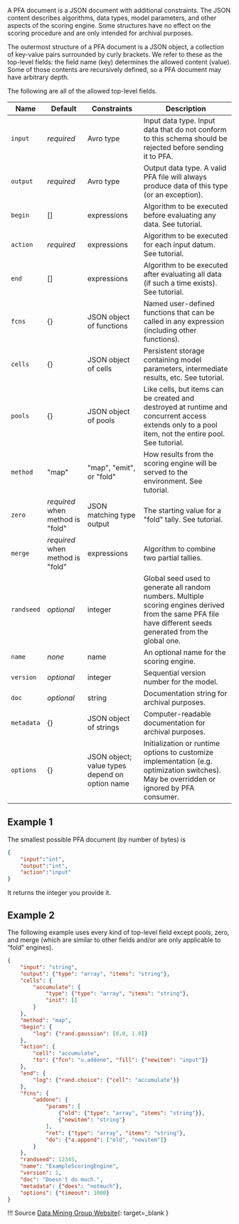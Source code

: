 A PFA document is a JSON document with additional constraints. The JSON content describes algorithms, data types, model parameters, and other aspects of the scoring engine. Some structures have no effect on the scoring procedure and are only intended for archival purposes.

The outermost structure of a PFA document is a JSON object, a collection of key-value pairs surrounded by curly brackets. We refer to these as the top-level fields: the field name (key) determines the allowed content (value). Some of those contents are recursively defined, so a PFA document may have arbitrary depth.

The following are all of the allowed top-level fields.

| Name | Default | Constraints | Description |
|---|---|---|---|
| `input` | *required* | Avro type | Input data type. Input data that do not conform to this schema should be rejected before sending it to PFA.|
| `output` | *required* | Avro type | Output data type. A valid PFA file will always produce data of this type (or an exception).|
| `begin` | [] | expressions | Algorithm to be executed before evaluating any data. See tutorial.|
| `action` | *required* | expressions | Algorithm to be executed for each input datum. See tutorial.|
| `end` | [] | expressions | Algorithm to be executed after evaluating all data (if such a time exists). See tutorial.|
| `fcns` | {} | JSON object of functions | Named user-defined functions that can be called in any expression (including other functions).|
| `cells` | {} | JSON object of cells | Persistent storage containing model parameters, intermediate results, etc. See tutorial.|
| `pools` | {} | JSON object of pools | Like cells, but items can be created and destroyed at runtime and concurrent access extends only to a pool item, not the entire pool. See tutorial.|
| `method` | "map" | "map", "emit", or "fold" | How results from the scoring engine will be served to the environment. See tutorial.|
| `zero` | *required* when method is "fold" | JSON matching type output | The starting value for a "fold" tally. See tutorial.|
| `merge` | *required* when method is "fold" | expressions | Algorithm to combine two partial tallies.|
| `randseed` | *optional* | integer | Global seed used to generate all random numbers. Multiple scoring engines derived from the same PFA file have different seeds generated from the global one.|
| `name` | *none* | name | An optional name for the scoring engine.|
| `version` | *optional* | integer | Sequential version number for the model.|
| `doc` | *optional* | string | Documentation string for archival purposes.|
| `metadata` | {} | JSON object of strings | Computer-readable documentation for archival purposes.|
| `options` | {} | JSON object; value types depend on option name | Initialization or runtime options to customize implementation (e.g. optimization switches). May be overridden or ignored by PFA consumer.|

## Example 1
The smallest possible PFA document (by number of bytes) is
```json
{
    "input":"int",
    "output":"int",
    "action":"input"
}
```
It returns the integer you provide it.

## Example 2
The following example uses every kind of top-level field except pools, zero, and merge (which are similar to other fields and/or are only applicable to “fold” engines).

```json
{
    "input": "string",
    "output": {"type": "array", "items": "string"},
    "cells": {
        "accumulate": {
            "type": {"type": "array", "items": "string"},
            "init": []
        }
    },
    "method": "map",
    "begin": {
        "log": {"rand.gaussian": [0.0, 1.0]}
    },
    "action": {
        "cell": "accumulate",
        "to": {"fcn": "u.addone", "fill": {"newitem": "input"}}
    },
    "end": {
        "log": {"rand.choice": {"cell": "accumulate"}}
    },
    "fcns": {
        "addone": {
            "params": [
                {"old": {"type": "array", "items": "string"}},
                {"newitem": "string"}
            ],
            "ret": {"type": "array", "items": "string"},
            "do": {"a.append": ["old", "newitem"]}
        }
    },
    "randseed": 12345,
    "name": "ExampleScoringEngine",
    "version": 1,
    "doc": "Doesn't do much.",
    "metadata": {"does": "notmuch"},
    "options": {"timeout": 1000}
}
```

!!! Source
    [Data Mining Group Website](http://dmg.org/pfa/docs/document_structure/){: target=_blank }